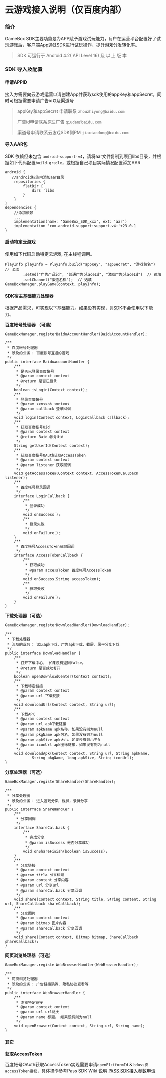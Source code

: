 # 云游戏接入说明（仅百度内部）

### 简介

GameBox SDK主要功能是为APP赋予游戏试玩能力，用户在运营平台配置好了试玩游戏后，客户端App通过SDK进行试玩操作，提升游戏分发转化率。

> SDK 可运行于 Android 4.2( API Level 16) 及 以 上 版 本

### SDK 导入及配置

#### 申请APPID

接入方需要向云游戏运营申请创建App并获取sdk使用的appKey和appSecret，同时可根据需要申请广告id以及渠道号

> appKey和appSecret 申请联系 `zhouzhiyong@baidu.com`
> 
> 广告id申请联系原生广告 `qiudan@baidu.com`
> 
> 渠道号申请联系云游戏SDK侧PM `jiaxiaodong@baidu.com`


#### 导入AAR包
SDK 依赖但未包含 `android-support-v4`，请将aar文件复制到项目libs目录，并根据如下代码配置`build.gradle`，或根据自己项目实际情况配置添加AAR

```
android {
   //android标签内添加aar目录
    repositories {
        flatDir {
            dirs 'libs'
        }
    }
}
dependencies {
    //添加依赖
    ...
    implementation(name: 'GameBox_SDK_xxx', ext: 'aar')
    implementation 'com.android.support:support-v4:'+23.0.1
}
```

#### 启动特定云游戏

使用如下代码启动特定云游戏, 在主线程调用。

```
PlayInfo playInfo = PlayInfo.build("appKey", "appSecret", "游戏包名") // 必选
        .setAd("广告产品id", "普通广告placeId", "激励广告placeId")  // 选填
        .setChannel("渠道名称");  // 选填
GameBoxManager.playGame(context, playInfo);
```

#### SDK宿主基础能力处理器

根据产品需求，可实现以下基础能力。如果没有实现，则SDK不会使用以下能力。

**百度帐号处理器 （可选）**

```
GameBoxManager.registerBaiduAccountHandler(BaiduAccountHandler);

/**
 * 百度帐号处理器
 * 涉及的业务： 百度帐号互通的游戏
 */
public interface BaiduAccountHandler {
    /**
     * 是否已登录百度帐号
     * @param context context
     * @return 是否已登录
     */
    boolean isLogin(Context context);
    /**
     * 登录百度帐号
     * @param context context
     * @param callback 登录回调
     */
    void login(Context context, LoginCallback callback);
    /**
     * 获取百度帐号Uid
     * @param context context
     * @return Baidu帐号Uid
     */
    String getUserId(Context context);
    /**
     * 获取百度帐号OAuth获取AccessToken
     * @param context context
     * @param listener 获取回调
     */
    void getAccessToken(Context context, AccessTokenCallback listener);
    /**
     * 百度帐号登录回调
     */
    interface LoginCallback {
        /**
         * 登录成功
         */
        void onSuccess();
        /**
         * 登录失败
         */
        void onFailure();
    }
    /**
     * 百度帐号AccessToken获取回调
     */
    interface AccessTokenCallback {
        /**
         * 获取成功
         * @param accessToken 百度帐号AccessToken
         */
        void onSuccess(String accessToken);
        /**
         * 获取失败
         */
        void onFailure();
    }
}
```

**下载处理器（可选）**

```
GameBoxManager.registerDownloadHandler(DownloadHandler);

/**
 * 下载处理器
 * 涉及的业务： 试玩apk下载，广告apk下载，截屏，录平分享下载
 */
public interface DownloadHandler {
    /**
     * 打开下载中心， 如果没有返回false。
     * @return 是否成功打开
     */
    boolean openDownloadCenter(Context context);
    /**
     * 下载特定链接
     * @param context context
     * @param url 下载链接
     */
    void downloadUrl(Context context, String url);
    /**
     * 下载APK
     * @param context context
     * @param url apk下载链接
     * @param apkName apk名称，如果没有则为null
     * @param pkgName apk包名，如果没有则为null
     * @param apkSize apk大小，如果没有则小于0
     * @param iconUrl apk图标链接，如果没有则为null
     */
    void downloadApk(Context context, String url, String apkName,
            String pkgName, long apkSize, String iconUrl);
}
```

**分享处理器（可选）**

```
GameBoxManager.registerShareHandler(ShareHandler);

/**
 * 分享处理器
 * 涉及的业务： 进入游戏分享，截屏，录屏分享
 */
public interface ShareHandler {
    /**
     * 分享回调
     */
    interface ShareCallback {
        /**
         * 完成分享
         * @param isSuccess 是否分享成功
         */
        void onShareFinish(boolean isSuccess);
    }
    /**
     * 分享链接
     * @param context context
     * @param title 分享标题
     * @param content 分享内容
     * @param url 分享url
     * @param shareCallback 分享回调
     */
    void share(Context context, String title, String content, String url, ShareCallback shareCallback);
    /**
     * 分享图片
     * @param context context
     * @param bitmap 图片内容
     * @param shareCallback 分享回调
     */
    void share(Context context, Bitmap bitmap, ShareCallback shareCallback);
}
```


**网页浏览处理器（可选）**

```
GameBoxManager.registerWebBrowserHandler(WebBrowserHandler);

/**
 * 网页浏览处理器
 * 涉及的业务： 广告链接跳转, 隐私协议查看等
 */
public interface WebBrowserHandler {
    /**
     * 浏览特定链接
     * @param context context
     * @param url url链接
     * @param name 标题， 如果没有则为null
     */
    void openBrowser(Context context, String url, String name);
}
```

#### 其它

**获取AccessToken**

百度帐号OAuth获取AccessToken实现需要申请`openPlatformId` & `bduss换accessToken授权`，具体操作参考Pass SDK Wiki 说明  [PASS SDK接入参数申请](http://wiki.baidu.com/pages/viewpage.action?pageId=638241892#4%E3%80%81%E7%94%B3%E8%AF%B7openPlatformId%20&%20%E7%94%B3%E8%AF%B7bduss%E6%8D%A2accessToken%E6%8E%88%E6%9D%83)

